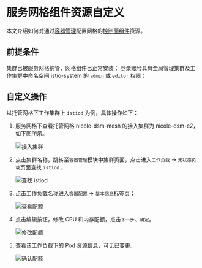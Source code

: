 # 服务网格组件资源自定义

本文介绍如何对通过[容器管理](../../../kpanda/user-guide/workloads/create-deployment.md)配置网格的[控制面组件](../../intro/cp-component)资源。



## 前提条件

集群已被服务网格纳管，网格组件已正常安装；
登录账号具有全局管理集群及工作集群中命名空间 istio-system 的 `admin` 或 `editor` 权限；

## 自定义操作

以托管网格下工作集群上 `istiod` 为例，具体操作如下：

1. 服务网格下查看托管网格 nicole-dsm-mesh 的接入集群为 nicole-dsm-c2，如下图所示。

    ![接入集群](https://community-github.cn-sh2.ufileos.com/daocloud-docs-images/docs/mspider/user-guide/mesh-config/images/meshrcfg01.png)

2. 点击集群名称，跳转至`容器管理`模块中集群页面，点击进入`工作负载` -> `无状态负载`页面查找 `istiod`；

    ![查找 istiod](https://community-github.cn-sh2.ufileos.com/daocloud-docs-images/docs/mspider/user-guide/mesh-config/images/meshrcfg02.png)

3. 点击工作负载名称进入`容器配置` -> `基本信息`标签页；

    ![查看配额](https://community-github.cn-sh2.ufileos.com/daocloud-docs-images/docs/mspider/user-guide/mesh-config/images/meshrcfg03.png)

4. 点击编辑按钮，修改 CPU 和内存配额，点击`下一步`、`确定`。

    ![修改配额](https://community-github.cn-sh2.ufileos.com/daocloud-docs-images/docs/mspider/user-guide/mesh-config/images/meshrcfg04.png)

5. 查看该工作负载下的 Pod 资源信息，可见已变更.

    ![确认配额](https://community-github.cn-sh2.ufileos.com/daocloud-docs-images/docs/mspider/user-guide/mesh-config/images/meshrcfg05.png)


